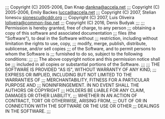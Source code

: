 ;;; Copyright (C) 2005-2006, Dan Knap <dankna@accela.net>
;;; Copyright (C) 2005-2006, Emily Backes <lucca@accela.net>
;;; Copyright (C) 2007, Stelian Ionescu <sionescu@cddr.org>
;;; Copyright (C) 2007, Luis Oliveira <loliveira@common-lisp.net>
;;; Copyright (C) 2016, Denis Budyak
;;;
;;; Permission is hereby granted, free of charge, to any person
;;; obtaining a copy of this software and associated documentation
;;; files (the "Software"), to deal in the Software without
;;; restriction, including without limitation the rights to use, copy,
;;; modify, merge, publish, distribute, sublicense, and/or sell copies
;;; of the Software, and to permit persons to whom the Software is
;;; furnished to do so, subject to the following conditions:
;;;
;;; The above copyright notice and this permission notice shall be
;;; included in all copies or substantial portions of the Software.
;;;
;;; THE SOFTWARE IS PROVIDED "AS IS", WITHOUT WARRANTY OF ANY KIND,
;;; EXPRESS OR IMPLIED, INCLUDING BUT NOT LIMITED TO THE WARRANTIES OF
;;; MERCHANTABILITY, FITNESS FOR A PARTICULAR PURPOSE AND
;;; NONINFRINGEMENT.  IN NO EVENT SHALL THE AUTHORS OR COPYRIGHT
;;; HOLDERS BE LIABLE FOR ANY CLAIM, DAMAGES OR OTHER LIABILITY,
;;; WHETHER IN AN ACTION OF CONTRACT, TORT OR OTHERWISE, ARISING FROM,
;;; OUT OF OR IN CONNECTION WITH THE SOFTWARE OR THE USE OR OTHER
;;; DEALINGS IN THE SOFTWARE.
;;;
